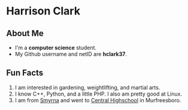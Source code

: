 # Harrison Clark
## About Me
* I'm a **computer science** student. 
* My Github username and netID are **hclark37**. 
## Fun Facts
1. I am interested in gardening, weightlifting, and martial arts. 
2. I know C++, Python, and a little PHP. I also am pretty good at Linux. 
3. I am from [Smyrna](https://www.townofsmyrna.org/) and went to [Central Highschool](https://central.rcschools.net/) in Murfreesboro. 

